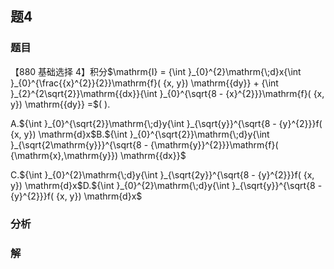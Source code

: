 ## 题4
### 题目
【880 基础选择 4】积分$\mathrm{I} = {\int }_{0}^{2}\mathrm{\;d}x{\int }_{0}^{\frac{{x}^{2}}{2}}\mathrm{f}( {x, y}) \mathrm{{dy}} + {\int }_{2}^{2\sqrt{2}}\mathrm{{dx}}{\int }_{0}^{\sqrt{8 - {x}^{2}}}\mathrm{f}( {x, y}) \mathrm{{dy}} =$(   ).

A.${\int }_{0}^{\sqrt{2}}\mathrm{\;d}y{\int }_{\sqrt{y}}^{\sqrt{8 - {y}^{2}}}f( {x, y}) \mathrm{d}x$B.${\int }_{0}^{\sqrt{2}}\mathrm{\;d}y{\int }_{\sqrt{2\mathrm{y}}}^{\sqrt{8 - {\mathrm{y}}^{2}}}\mathrm{f}( {\mathrm{x},\mathrm{y}}) \mathrm{{dx}}$

C.${\int }_{0}^{2}\mathrm{\;d}y{\int }_{\sqrt{2y}}^{\sqrt{8 - {y}^{2}}}f( {x, y}) \mathrm{d}x$D.${\int }_{0}^{2}\mathrm{\;d}y{\int }_{\sqrt{y}}^{\sqrt{8 - {y}^{2}}}f( {x, y}) \mathrm{d}x$
### 分析

### 解